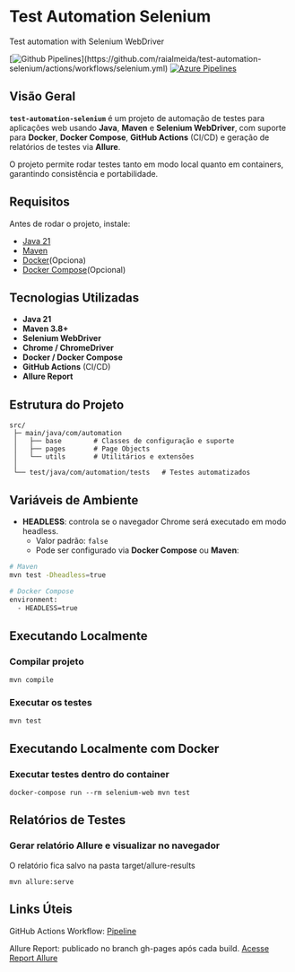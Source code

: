 # Test Automation Selenium
Test automation with Selenium WebDriver

[![Github Pipelines](https://github.com/raialmeida/test-automation-selenium/actions/workflows/selenium.yml/badge.svg?)](https://github.com/raialmeida/test-automation-selenium/actions/workflows/selenium.yml)
[![Azure Pipelines](https://dev.azure.com/COREQA/Automation/_apis/build/status%2Fraialmeida.test-automation-selenium?branchName=master)](https://dev.azure.com/COREQA/Automation/_build/latest?definitionId=6&branchName=master)

## Visão Geral
**`test-automation-selenium`** é um projeto de automação de testes para aplicações web usando **Java**, **Maven** e **Selenium WebDriver**, com suporte para **Docker**, **Docker Compose**, **GitHub Actions** (CI/CD) e geração de relatórios de testes via **Allure**.  

O projeto permite rodar testes tanto em modo local quanto em containers, garantindo consistência e portabilidade.

## Requisitos

Antes de rodar o projeto, instale:

- [Java 21](https://www.oracle.com/br/java/technologies/downloads/)
- [Maven](https://maven.apache.org/download.cgi)
- [Docker](https://docs.docker.com/get-docker/)(Opciona)
- [Docker Compose](https://docs.docker.com/compose/)(Opcional)

## Tecnologias Utilizadas
- **Java 21**
- **Maven 3.8+**
- **Selenium WebDriver**
- **Chrome / ChromeDriver**
- **Docker / Docker Compose**
- **GitHub Actions** (CI/CD)
- **Allure Report**


## Estrutura do Projeto

````
src/
 ├─ main/java/com/automation
 │   ├── base        # Classes de configuração e suporte
 │   ├── pages       # Page Objects
 │   └── utils       # Utilitários e extensões
 │
 └── test/java/com/automation/tests   # Testes automatizados
````

## Variáveis de Ambiente
- **HEADLESS**: controla se o navegador Chrome será executado em modo headless.  
  - Valor padrão: `false`  
  - Pode ser configurado via **Docker Compose** ou **Maven**:
```bash
# Maven
mvn test -Dheadless=true

# Docker Compose
environment:
  - HEADLESS=true

```

## Executando Localmente

### Compilar projeto

````
mvn compile
````

### Executar os testes
````
mvn test
````

## Executando Localmente com Docker

### Executar testes dentro do container
````
docker-compose run --rm selenium-web mvn test
````

## Relatórios de Testes

### Gerar relatório Allure e visualizar no navegador

O relatório fica salvo na pasta
target/allure-results

````
mvn allure:serve
````

## Links Úteis

GitHub Actions Workflow: [Pipeline](https://github.com/raialmeida/test-automation-selenium/actions)

Allure Report: publicado no branch gh-pages após cada build. [Acesse Report Allure](https://raialmeida.github.io/test-automation-selenium/)
